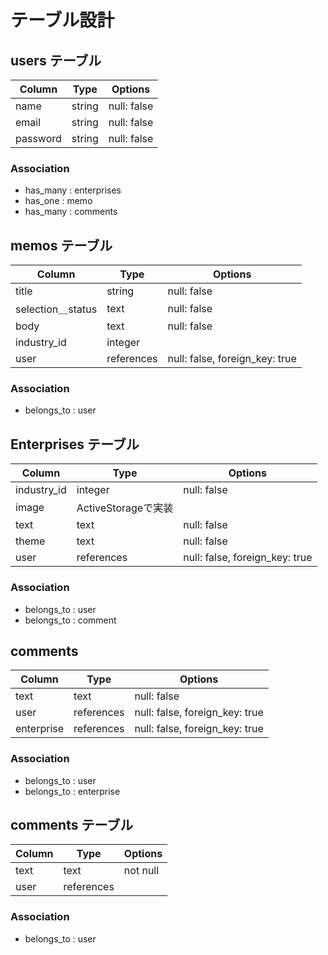 # テーブル設計

## users テーブル

| Column     | Type   | Options     |
| --------   | ------ | ----------- |
| name       | string | null: false |
| email      | string | null: false |
| password   | string | null: false |

### Association

- has_many : enterprises
- has_one : memo
- has_many : comments

## memos テーブル

| Column            | Type    | Options                           |
| ----------------- | ------- | --------------------------------  |
| title             | string  | null: false                       |
| selection＿status | text    | null: false                       |
| body              | text    | null: false                       |
| industry_id       | integer |                                   |
| user              | references | null: false, foreign_key: true |

### Association

- belongs_to : user

## Enterprises テーブル

| Column        | Type    | Options                           |
| ------------- | ------- | --------------------------------- |
| industry_id   | integer | null: false                       |
| image         | ActiveStorageで実装                         |
| text          | text    | null: false                       |
| theme         | text    | null: false                       | 
| user          | references | null: false, foreign_key: true |

### Association

- belongs_to : user
- belongs_to : comment

## comments

| Column        | Type    | Options                           |
| ------------- | ------- | --------------------------------- |
| text          | text    | null: false                       |
| user          | references | null: false, foreign_key: true |
| enterprise    | references | null: false, foreign_key: true |

### Association

- belongs_to : user
- belongs_to : enterprise

## comments テーブル

| Column     | Type   | Options     |
| --------   | ------ | ----------- |
| text       | text   | not null    |
| user       | references |         |

### Association

- belongs_to : user